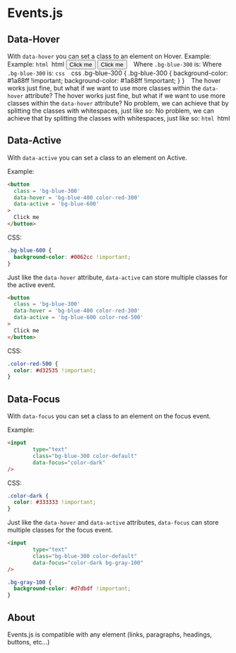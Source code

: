 # Events.js

## Data-Hover

With `data-hover` you can set a class to an element on Hover.
Example:	Example:
```html	```html
<button class = 'bg-blue-300' data-hover = 'bg-blue-400'>Click me</button>	<button class = 'bg-blue-300' data-hover = 'bg-blue-400'>Click me</button>
```	```
Where `.bg-blue-300` is:	Where `.bg-blue-300` is:
```css	```css
.bg-blue-300 {	.bg-blue-300 {
  background-color: #1a88ff !important;	  background-color: #1a88ff !important;
}	}
```	```
The hover works just fine, but what if we want to use more classes within the `data-hover` attribute?	The hover works just fine, but what if we want to use more classes within the `data-hover` attribute?
No problem, we can achieve that by splitting the classes with whitespaces, just like so:	No problem, we can achieve that by splitting the classes with whitespaces, just like so:
```html	```html

## Data-Active

With `data-active` you can set a class to an element on Active.

Example:

```html
<button
  class = 'bg-blue-300'
  data-hover = 'bg-blue-400 color-red-300'
  data-active = 'bg-blue-600'
>      
  Click me	
</button>
```

CSS:

```css
.bg-blue-600 {
  background-color: #0062cc !important;	
}
```

Just like the `data-hover` attribute, `data-active` can store multiple classes for the active event.

```html
<button
  class = 'bg-blue-300'
  data-hover = 'bg-blue-400 color-red-300'
  data-active = 'bg-blue-600 color-red-500'
>      
  Click me	
</button>
```

CSS:

```css
.color-red-500 {
  color: #d32535 !important;
}
```

## Data-Focus

With `data-focus` you can set a class to an element on the focus event.

Example:

```html
<input
        type="text"
        class="bg-blue-300 color-default"
        data-focus="color-dark"
/>
```

CSS:

```css
.color-dark {
  color: #333333 !important;
}
```

Just like the `data-hover` and `data-active` attributes, `data-focus` can store multiple classes for the focus event.

```html
<input
        type="text"
        class="bg-blue-300 color-default"
        data-focus="color-dark bg-gray-100"
/>
```

```css
.bg-gray-100 {
  background-color: #d7dbdf !important;
}
```

## About
Events.js is compatible with any element (links, paragraphs, headings, buttons, etc...)
